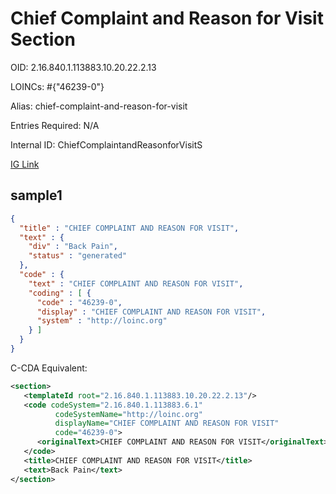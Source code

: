 # Chief Complaint and Reason for Visit Section

OID: 2.16.840.1.113883.10.20.22.2.13

LOINCs: #{"46239-0"}

Alias: chief-complaint-and-reason-for-visit

Entries Required: N/A

Internal ID: ChiefComplaintandReasonforVisitS

[IG Link](https://www.hl7.org/ccdasearch/templates/2.16.840.1.113883.10.20.22.2.13.html)

## sample1

```json
{
  "title" : "CHIEF COMPLAINT AND REASON FOR VISIT",
  "text" : {
    "div" : "Back Pain",
    "status" : "generated"
  },
  "code" : {
    "text" : "CHIEF COMPLAINT AND REASON FOR VISIT",
    "coding" : [ {
      "code" : "46239-0",
      "display" : "CHIEF COMPLAINT AND REASON FOR VISIT",
      "system" : "http://loinc.org"
    } ]
  }
}
```

C-CDA Equivalent:
```xml
<section>
   <templateId root="2.16.840.1.113883.10.20.22.2.13"/>
   <code codeSystem="2.16.840.1.113883.6.1"
          codeSystemName="http://loinc.org"
          displayName="CHIEF COMPLAINT AND REASON FOR VISIT"
          code="46239-0">
      <originalText>CHIEF COMPLAINT AND REASON FOR VISIT</originalText>
   </code>
   <title>CHIEF COMPLAINT AND REASON FOR VISIT</title>
   <text>Back Pain</text>
</section>
```